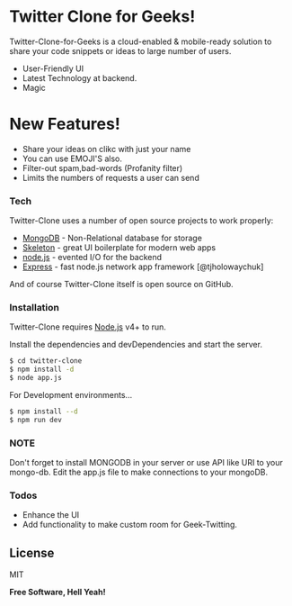 # Twitter Clone for Geeks!

Twitter-Clone-for-Geeks is a cloud-enabled & mobile-ready solution to share your code snippets or ideas to large number of users.

  - User-Friendly UI
  - Latest Technology at backend.
  - Magic

# New Features!

  - Share your ideas on clikc with just your name
  - You can use EMOJI'S also.
  - Filter-out spam,bad-words (Profanity filter)
  - Limits the numbers of requests a user can send

### Tech

Twitter-Clone uses a number of open source projects to work properly:

* [MongoDB] - Non-Relational database for storage
* [Skeleton] - great UI boilerplate for modern web apps
* [node.js] - evented I/O for the backend
* [Express] - fast node.js network app framework [@tjholowaychuk]

And of course Twitter-Clone itself is open source on GitHub.

### Installation

Twitter-Clone requires [Node.js](https://nodejs.org/) v4+ to run.

Install the dependencies and devDependencies and start the server.

```sh
$ cd twitter-clone
$ npm install -d
$ node app.js
```

For Development environments...

```sh
$ npm install --d
$ npm run dev
```

### NOTE
Don't forget to install MONGODB in your server or use API like URI to your mongo-db.
Edit the app.js file to make connections to your mongoDB.

### Todos

 - Enhance the UI
 - Add functionality to make custom room for Geek-Twitting.

License
----

MIT


**Free Software, Hell Yeah!**

[//]: # (These are reference links used in the body of this note and get stripped out when the markdown processor does its job. There is no need to format nicely because it shouldn't be seen. Thanks SO - http://stackoverflow.com/questions/4823468/store-comments-in-markdown-syntax)


   [git-repo-url]: <https://github.com/joemccann/dillinger.git>
   [MongoDB]: <https://www.mongodb.com/>
   [Skeleton]: <http://getskeleton.com/>
   [node.js]: <http://nodejs.org>
   [express]: <http://expressjs.com>

